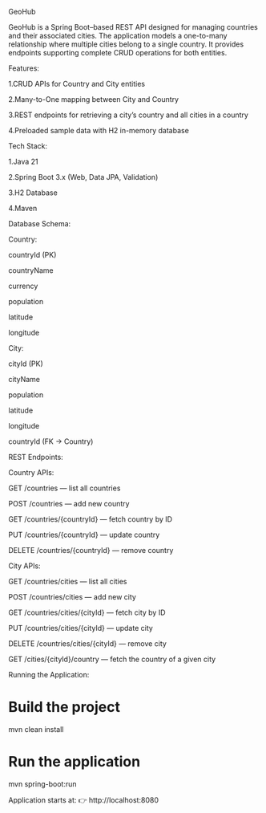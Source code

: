 GeoHub

GeoHub is a Spring Boot–based REST API designed for managing countries and their associated cities.
The application models a one-to-many relationship where multiple cities belong to a single country.
It provides endpoints supporting complete CRUD operations for both entities.

Features:

1.CRUD APIs for Country and City entities

2.Many-to-One mapping between City and Country

3.REST endpoints for retrieving a city’s country and all cities in a country

4.Preloaded sample data with H2 in-memory database

Tech Stack:

1.Java 21

2.Spring Boot 3.x (Web, Data JPA, Validation)

3.H2 Database

4.Maven

Database Schema:


Country:

countryId (PK)

countryName

currency

population

latitude

longitude


City:

cityId (PK)

cityName

population

latitude

longitude

countryId (FK → Country)


REST Endpoints:


Country APIs:

GET /countries — list all countries

POST /countries — add new country

GET /countries/{countryId} — fetch country by ID

PUT /countries/{countryId} — update country

DELETE /countries/{countryId} — remove country


City APIs:

GET /countries/cities — list all cities

POST /countries/cities — add new city

GET /countries/cities/{cityId} — fetch city by ID

PUT /countries/cities/{cityId} — update city

DELETE /countries/cities/{cityId} — remove city

GET /cities/{cityId}/country — fetch the country of a given city


Running the Application:

# Build the project
mvn clean install

# Run the application
mvn spring-boot:run



Application starts at:
👉 http://localhost:8080
